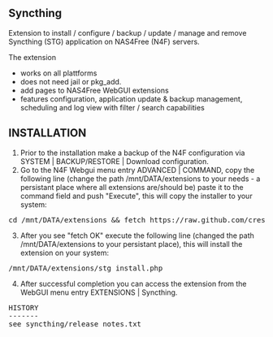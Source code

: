 ﻿Syncthing
---------

Extension to install / configure / backup / update / manage and remove Syncthing (STG) application on NAS4Free (N4F) servers.

The extension
- works on all plattforms
- does not need jail or pkg_add.
- add pages to NAS4Free WebGUI extensions
- features configuration, application update & backup management, scheduling and log view with filter / search capabilities

INSTALLATION
------------
1. Prior to the installation make a backup of the N4F configuration via SYSTEM | BACKUP/RESTORE | Download configuration.
2. Go to the N4F Webgui menu entry ADVANCED | COMMAND, copy the following line (change the path /mnt/DATA/extensions to 
    your needs - a persistant place where all extensions are/should be) paste it to the command field and push "Execute", this will copy the installer to your system:
<pre>
cd /mnt/DATA/extensions && fetch https://raw.github.com/crestAT/nas4free-syncthing/master/stg_install.php && fetch https://raw.github.com/crestAT/nas4free-syncthing/master/stg-install.php && chmod 770 stg*install.php && echo "fetch OK"
</pre>
3. After you see "fetch OK" execute the following line (changed the path /mnt/DATA/extensions to your persistant place), this will install the extension on your system: 
<pre>
/mnt/DATA/extensions/stg_install.php
</pre>
4. After successful completion you can access the extension from the WebGUI menu entry EXTENSIONS | Syncthing.

<pre>
HISTORY
-------
see syncthing/release_notes.txt
</pre>

